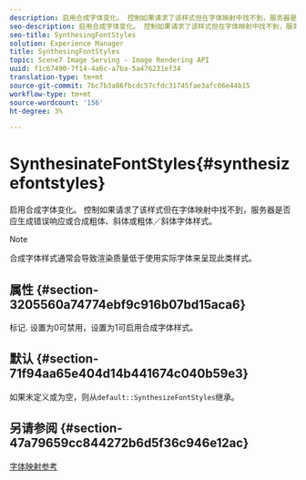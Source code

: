 ```yaml
---
description: 启用合成字体变化。 控制如果请求了该样式但在字体映射中找不到，服务器是否应生成错误响应或合成粗体、斜体或粗体／斜体字体样式。
seo-description: 启用合成字体变化。 控制如果请求了该样式但在字体映射中找不到，服务器是否应生成错误响应或合成粗体、斜体或粗体／斜体字体样式。
seo-title: SynthesingFontStyles
solution: Experience Manager
title: SynthesingFontStyles
topic: Scene7 Image Serving - Image Rendering API
uuid: f1c67490-7f14-4a6c-a7ba-5a476231ef34
translation-type: tm+mt
source-git-commit: 7bc7b3a86fbcdc57cfdc31745fae3afc06e44b15
workflow-type: tm+mt
source-wordcount: '156'
ht-degree: 3%

---
```



# SynthesinateFontStyles{#synthesizefontstyles}

启用合成字体变化。 控制如果请求了该样式但在字体映射中找不到，服务器是否应生成错误响应或合成粗体、斜体或粗体／斜体字体样式。

>[!NOTE]
>
>合成字体样式通常会导致渲染质量低于使用实际字体来呈现此类样式。

## 属性 {#section-3205560a74774ebf9c916b07bd15aca6}

标记. 设置为0可禁用，设置为1可启用合成字体样式。

## 默认 {#section-71f94aa65e404d14b441674c040b59e3}

如果未定义或为空，则从`default::SynthesizeFontStyles`继承。

## 另请参阅 {#section-47a79659cc844272b6d5f36c946e12ac}

[字体映射参考](../../../../../is-api/image-catalog/image-serving-api-ref/c-image-catalog-reference/c-font-map-reference/c-font-map-reference.md#concept-f81f319d03c646c5a8ef87b3277dd37d)
